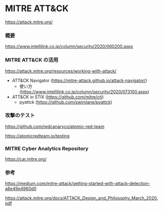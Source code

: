 # MITRE ATT&CK

https://attack.mitre.org/

### 概要

https://www.intellilink.co.jp/column/security/2020/060200.aspx

### MITRE ATT&CK の活用

https://attack.mitre.org/resources/working-with-attack/

- ATT&CK Navigator (https://mitre-attack.github.io/attack-navigator/)
  - 使い方 (https://www.intellilink.co.jp/column/security/2020/073100.aspx)
- ATT&CK in STIX (https://github.com/mitre/cti)
  - pyattck (https://github.com/swimlane/pyattck)

### 攻撃のテスト

https://github.com/redcanaryco/atomic-red-team

https://atomicredteam.io/testing

### MITRE Cyber Analytics Repository

https://car.mitre.org/

### 参考

https://medium.com/mitre-attack/getting-started-with-attack-detection-a8e49e4960d0

https://attack.mitre.org/docs/ATTACK_Design_and_Philosophy_March_2020.pdf
